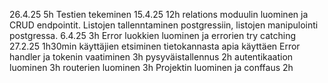26.4.25 5h Testien tekeminen
15.4.25 12h relations moduulin luominen ja CRUD endpointit. Listojen tallenntaminen postgressiin, listojen manipulointi postgressa.
6.4.25 3h Error luokkien luominen ja errorien try catching
27.2.25 1h30min käyttäjien etsiminen tietokannasta apia käyttäen
Error handler ja tokenin vaatiminen 3h
pysyväistallennus 2h 
autentikaation luominen 3h
routerien luominen 3h
Projektin luominen ja conffaus 2h

